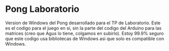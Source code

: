 # Pong Laboratorio

Version de Windows del Pong desarrollado para el TP de Laboratorio.
Este es el codigo para el juego en si, sin la parte del codigo del Arduino para las matrices (creo que Agus lo tiene, colgamos en subirlo).
Estoy 99.9% seguro que este codigo usa bibliotecas de Windows asi que solo es compatible con Windows. 
